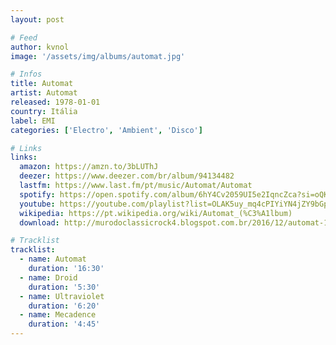 ```yaml
---
layout: post

# Feed
author: kvnol
image: '/assets/img/albums/automat.jpg'

# Infos
title: Automat
artist: Automat
released: 1978-01-01
country: Itália
label: EMI
categories: ['Electro', 'Ambient', 'Disco']

# Links
links:
  amazon: https://amzn.to/3bLUThJ
  deezer: https://www.deezer.com/br/album/94134482
  lastfm: https://www.last.fm/pt/music/Automat/Automat
  spotify: https://open.spotify.com/album/6hY4Cv2059UI5e2IqncZca?si=oQKdn2foRvywNMvvLmo3pw
  youtube: https://youtube.com/playlist?list=OLAK5uy_mq4cPIYiYN4jZY9bGpRVi0Gw-GwiZIwLg
  wikipedia: https://pt.wikipedia.org/wiki/Automat_(%C3%A1lbum)
  download: http://murodoclassicrock4.blogspot.com.br/2016/12/automat-1978.html

# Tracklist
tracklist:
  - name: Automat
    duration: '16:30'
  - name: Droid
    duration: '5:30'
  - name: Ultraviolet
    duration: '6:20'
  - name: Mecadence
    duration: '4:45'
---
```

